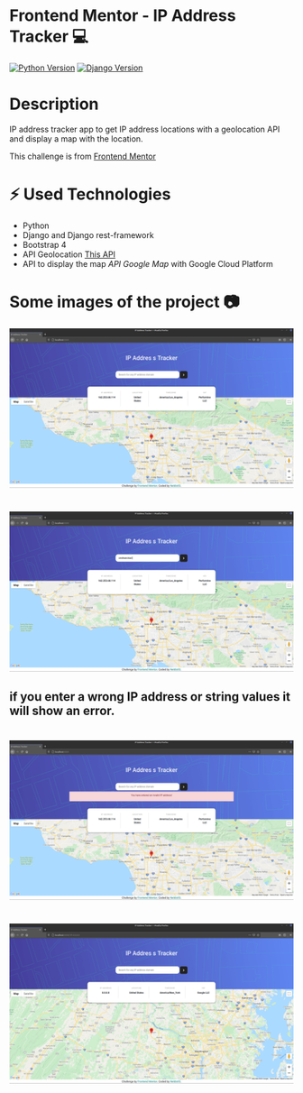 # Frontend Mentor - IP Address Tracker :computer:
[![Python Version](https://img.shields.io/badge/python-3.8-brightgreen.svg)](https://python.org)
[![Django Version](https://img.shields.io/badge/django-3.0.8-brightgreen.svg)](https://djangoproject.com)

# Description

 IP address tracker app to get IP address locations with a geolocation API and display a map with the location.
 
 This challenge is from [Frontend Mentor](https://www.frontendmentor.io/challenges/ip-address-tracker-I8-0yYAH0)
 
 # ⚡ Used Technologies
- Python
- Django and Django rest-framework
- Bootstrap 4 
- API Geolocation [This API](https://ip-api.com/docs/api:json)
- API to display the map *API Google Map* with Google Cloud Platform
 
# Some images of the project :camera: 

![image](media/screenshot/1.png)

#

![image](media/screenshot/2.png)

## if you enter a wrong IP address or string values it will show an error.
#

![image](media/screenshot/3.png)

#

![image](media/screenshot/4.png)
